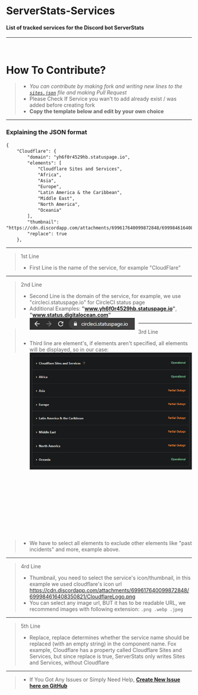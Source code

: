 # **ServerStats-Services**
#### List of tracked services for the Discord bot ServerStats
------
&nbsp;
# How To Contribute?
> - _You can contribute by making fork and writing new lines to the [```sites.json```](https://github.com/PandaDriver156/ServerStats-Services/blob/master/sites.json) file and making Pull Request_
> - Please Check If Service you wan't to add already exist / was added before creating fork
> - **Copy the template below and edit by your own choice**
------
### Explaining the JSON format
```shell
{
    "Cloudflare": {
        "domain": "yh6f0r4529hb.statuspage.io",
        "elements": [
            "Cloudflare Sites and Services",
            "Africa",
            "Asia",
            "Europe",
            "Latin America & the Caribbean",
            "Middle East",
            "North America",
            "Oceania"
        ],
        "thumbnail": "https://cdn.discordapp.com/attachments/699617640099872848/699984616408350821/CloudflareLogo.png",
        "replace": true
    },
```
------
> 1st Line
> - First Line is the name of the service, for example "CloudFlare"
------
> 2nd Line 
> - Second Line is the domain of the service, for example, we use "circleci.statuspage.io" for CircleCI status page
> - Additional Examples: **"www.yh6f0r4529hb.statuspage.io"**, **"www.status.digitalocean.com"**
> <img src="https://github.com/TheChickenNagget/assets/blob/master/images/2.PNG"
     alt="Markdown Monster icon"
     style="float: left; margin-right: 10px;" />
------
> 3rd Line
> - Third line are element's, if elements aren't specified, all elements will be displayed, so in our case:
<img src="https://github.com/TheChickenNagget/assets/blob/master/images/Capture.PNG"
     alt="Markdown Monster icon"
     style="float: left; margin-right: 10px;" />
     
        "elements": [
            "Cloudflare Sites and Services",
            "Africa",
            "Asia",
            "Europe",
            "Latin America & the Caribbean",
            "Middle East",
            "North America",
            "Oceania"
        ] 
        
> - We have to select all elements to exclude other elements like "past incidents" and more, example above.
------
> 4rd Line
> - Thumbnail, you need to select the service's icon/thumbnail, in this example we used cloudflare's icon url 
> https://cdn.discordapp.com/attachments/699617640099872848/699984616408350821/CloudflareLogo.png
> - You can select any image url, BUT it has to be readable URL, we recommend images with following extension: ```.png .webp .jpeg```
------
> 5th Line
> - Replace, replace determines whether the service name should be replaced (with an empty string) in the component name. Fox example, Cloudflare has a property called Cloudflare Sites and Services, but since replace is true, ServerStats only writes Sites and Services, without Cloudflare
------
> - If You Got Any Issues or Simply Need Help, **[Create New Issue here on GitHub](https://github.com/PandaDriver156/ServerStats-Services/issues/new)**
